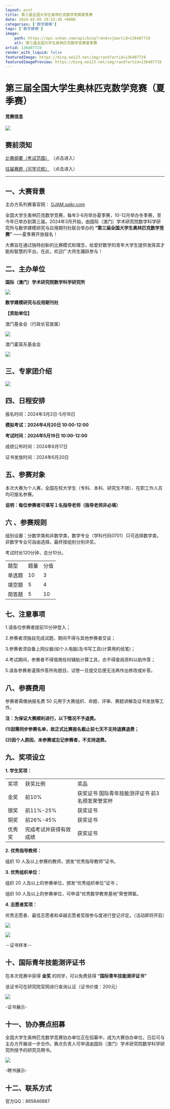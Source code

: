 ```yaml
---
layout: post
title: 第三届全国大学生奥林匹克数学竞赛夏季赛
date: 2024-03-05 19:52:30 +0800
categories: ['数学建模']
tags: ['数学建模']
image:
    path: https://api.vvhan.com/api/bing?rand=sj&artid=136487719
    alt: 第三届全国大学生奥林匹克数学竞赛夏季赛
artid: 136487719
render_with_liquid: false
featuredImage: https://bing.ee123.net/img/rand?artid=136487719
featuredImagePreview: https://bing.ee123.net/img/rand?artid=136487719
---
```


# 第三届全国大学生奥林匹克数学竞赛（夏季赛）

#### 竞赛信息

![](https://i-blog.csdnimg.cn/blog_migrate/88461ebe79026e126f1b7e562048273d.png)

## 赛前须知

[比赛纲要（考试范围）](https://www.saikr.com/c/nd/18126 "比赛纲要（考试范围）")
（点击进入）

[往届赛题（可学可练）](https://www.saikr.com/c/nd/18127 "往届赛题（可学可练）")
（点击进入）

---

## **一、大赛背景**

主办方系列赛事官网：
[GJAM.saikr.com](http://gjam.saikr.com/ "GJAM.saikr.com")

全国大学生奥林匹克数学竞赛，每年3-6月举办夏季赛，10-12月举办冬季赛，至今年已举办到第三届。2024年3月开始，由国际（澳门）学术研究院数学科学研究所与数学建模研究与应用期刊社联合举办的
**“第三届全国大学生奥林匹克数学竞赛”**
——夏季赛开放报名！

大赛旨在通过独特创新的比赛模式和理念，给爱好数学的青年大学生提供发挥其才能和智慧的平台。在此，欢迎广大师生踊跃参与！

## **二、主办单位**

**国际（澳门）学术研究院数学科学研究所**

[![](https://i-blog.csdnimg.cn/blog_migrate/d4580469d13aaf9e7ecf2dbd5e61c96f.png)](https://www.imacauiar.org/)

**数学建模研究与应用期刊社**

**【资助单位】**

澳门基金会（行政长官直属）

![](https://i-blog.csdnimg.cn/blog_migrate/f4bd681ac7df93cee7fabddef071c341.png)

澳门霍英东基金会

![](https://i-blog.csdnimg.cn/blog_migrate/c39b3bb6f5d957d7e3778ccb6b11e4dc.png)

## **三、专家团介绍**

![](https://i-blog.csdnimg.cn/blog_migrate/7494d66613a7b9fdafc5ed43a03c0265.png)

## 

## **四、日程安排**

报名时间：2024年3月2日-5月18日

**模拟考试：2024年4月20日 10:00-12:00**

**考试时间：2024年5月19日 10:00-12:00**

成绩公布时间：2024年6月17日

证书发放时间：2024年6月20日

## 五、参赛对象

本次大赛为个人赛，全国在校大学生（专科、本科、研究生不限）、在职工作人员均可报名参赛。

**说明：每位参赛者可填写１名指导老师（指导老师非必填）**

## 

## 六 **、参赛规则**

组别设置：分数学类和非数学类，数学专业（学科代码0701）只可选择数学类，非数学专业可自由选择。最终按组别分别评奖。

考试时长120分钟，总分10分。

|  |  |  |
| --- | --- | --- |
| 题型 | 题量 | 分值 |
| 单选题 | 10 | 3 |
| 填空题 | 5 | 4 |
| 简答题 | 5 | 10 |

## 

## **七、注意事项**

1.请各位参赛者提前10分钟登入；

2.参赛者须独自完成试题，期间不得与其他参赛者交谈；

3.参赛者须自备上网仪器(如个人电脑)及书写工具(计算用的纸笔)；

4.考试期间，参赛者不得借用任何辅助计算工具，亦不得查阅资料以助作答；

5.请各参赛者谨慎作答所有题目，试卷一旦提交后便无法再作出修改或补答。

## 

## **八、参赛费用**

参赛者需缴纳报名费 50 元用于大赛组织、命题、评审、赛题讲解及证书发放等工作。

**注：为保证大赛顺利进行，以下情况不予退费。**

**(1)因需同步参赛名单，故正式比赛报名截止前七天不支持退赛退费；**

**(2)因个人原因，未参赛或忘记参赛者，不支持退费。**

## 

## **九、奖项设立**

**1. 学生奖项：**

|  |  |  |
| --- | --- | --- |
| 奖项 | 获奖比例 | 奖品 |
| 金奖 | 前10% | 获奖证书  国际青年技能测评证书  前3名颁发荣誉奖杯 |
| 银奖 | 前11%-25% | 获奖证书 |
| 铜奖 | 前26%-45% | 获奖证书 |
| 优秀奖 | 完成考试并获得有效成绩 | 获奖证书 |

**2. 优秀指导教师：**

组织 10 人及以上参赛的教师，颁发“优秀指导教师”证书。

**3. 优秀组织单位：**

组织 20 人及以上的参赛单位，颁发“优秀组织单位”证书；

组织 50 人及以上的参赛单位，可申请“优秀数学教育基地”荣誉牌匾。

**4. 志愿者奖项：**

优秀志愿者、最佳志愿者和卓越志愿者奖按参与度进行登记评定。（活动即将开启）

[![](https://i-blog.csdnimg.cn/blog_migrate/3f8cc80c4c006daec4393777769aabe1.png)](https://m.saikr.com/redirect_app_page/index?type=2&id=3951)

![](https://i-blog.csdnimg.cn/blog_migrate/d1f626ff39aecc463b915c22ff462959.png)

－证书样本－

## 十、国际青年技能测评证书

在本次竞赛中获得
**金奖**
的同学，可以免费获得
**“国际青年技能测评证书”**

该证书可在研究院官网进行查询认证（证书价值：200元）

![](https://i-blog.csdnimg.cn/blog_migrate/63ac676c44df9a53177cb34f1cbd078d.png)

-证书展示-

## 十一、协办赛点招募

全国大学生奥林匹克数学竞赛协办单位正在招募中，成为大赛协办单位，日后可与主办方开展进一步合作。赛点负责人可申请由国际（澳门）学术研究院数学科学研究所授予的研究员聘书。

![](https://i-blog.csdnimg.cn/blog_migrate/0a4f1d1eefd3ca9849841b2ad647c2d3.jpeg)

-聘书展示-

## 十二、联系方式

官方QQ：865846887